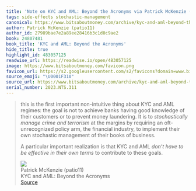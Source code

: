 ```yaml
---
title: 'Note on KYC and AML: Beyond the Acronyms via Patrick McKenzie (patio11)'
tags: side-effects stochastic-management
canonical: https://www.bitsaboutmoney.com/archive/kyc-and-aml-beyond-the-acronyms/
author: Patrick McKenzie (patio11)
author_id: 27989bae7e2a89ee28416b3c1d0c9ae2
book: 24807481
book_title: 'KYC and AML: Beyond the Acronyms'
hide_title: true
highlight_id: 483057125
readwise_url: https://readwise.io/open/483057125
image: https://www.bitsaboutmoney.com/favicon.png
favicon_url: https://s2.googleusercontent.com/s2/favicons?domain=www.bitsaboutmoney.com
source_emoji: "\U0001F310"
source_url: https://www.bitsaboutmoney.com/archive/kyc-and-aml-beyond-the-acronyms/#:~:text=this%20is%20the,to%20these%20goals.
serial_number: 2023.NTS.311
---
```

> this is the first important non-intuitive thing about KYC and AML regimes: the goal is not to achieve banks having good knowledge of their customers or to prevent money laundering. It is to *stochastically manage crime and terrorism* at the margins by requiring an oft-unrecognized policy arm, the financial industry, to implement their own stochastic management of their books of business.
> 
> A particular important realization is that KYC and AML *don’t have to be effective in their own terms* to contribute to these goals.
> <div class="quoteback-footer"><div class="quoteback-avatar"><img class="mini-favicon" src="https://s2.googleusercontent.com/s2/favicons?domain=www.bitsaboutmoney.com"></div><div class="quoteback-metadata"><div class="metadata-inner"><span style="display:none">FROM:</span><div aria-label="Patrick McKenzie (patio11)" class="quoteback-author"> Patrick McKenzie (patio11)</div><div aria-label="KYC and AML: Beyond the Acronyms" class="quoteback-title"> KYC and AML: Beyond the Acronyms</div></div></div><div class="quoteback-backlink"><a target="_blank" aria-label="go to the full text of this quotation" rel="noopener" href="https://www.bitsaboutmoney.com/archive/kyc-and-aml-beyond-the-acronyms/#:~:text=this%20is%20the,to%20these%20goals." class="quoteback-arrow"> Source</a></div></div>